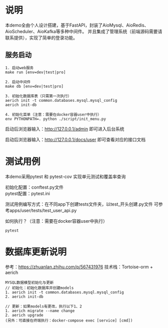 # 说明
本demo全由个人设计搭建，基于FastAPI，封装了AioMysql、AioRedis、AioScheduler、AioKafka等多种中间件。
并且集成了管理系统（前端源码需要请联系提供），实现了简单的登录功能。

## 服务启动
```
1. 启动web服务
make run [env=dev|test|pro]

2. 启动中间件
make db [env=dev|test|pro]

3. 初始化数据库表（只需第一次执行）
aerich init -t common.databases.mysql.mysql_config
aerich init-db

4. 初始化菜单（注意：需要在docker容器user中执行）
env PYTHONPATH=. python ./script/init_menu.py
```
启动后浏览器输入：http://127.0.0.1/admin 即可进入后台系统

启动后浏览器输入：http://127.0.0.1/docs/user 即可查看对应的接口文档 

# 测试用例
本demo采用pytest 和 pytest-cov 实现单元测试和覆盖率查询

初始化配置：conftest.py文件  
pytest配置：pytest.ini

测试用例编写方式：在不同app下创建tests文件夹，以test_开头创建.py文件
可参考apps/user/tests/test_user_api.py

如何执行？（注意：需要在docker容器user中执行）
```
pytest
```

# 数据库更新说明
参考：https://zhuanlan.zhihu.com/p/567431976
技术栈：Tortoise-orm + aerich
```
MYSQL数据模型初始化与更新
// 初始化：初始化数据库并创建models
1. aerich init -t common.databases.mysql.mysql_config
2. aerich init-db

// 更新：如果models有更改，执行以下1、2
1. aerich migrate --name change
2. aerich upgrade
(另外：可直接在终端执行：docker-compose exec [service] [cmd])
```